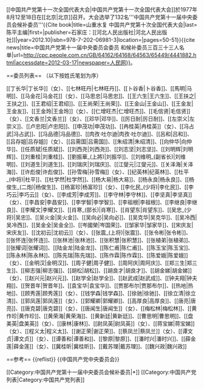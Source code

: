 [[中国共产党第十一次全国代表大会|中国共产党第十一次全国代表大会]]於1977年8月12至18日在[[北京|北京]]召开。大会选举了132名'''中国共产党第十一届中央委员会候补委员'''<ref>{{Cite book|title=山重水复 中国共产党第十次全国代表大会|last=陈平主编|first=|publisher=石家庄：[[河北人民出版社|河北人民出版社]]|year=2012.10|isbn=978-7-202-06981-3|location=|pages=50-51}}</ref><ref>{{cite news|title=中国共产党第十一届中央委员会委员 和候补委员三百三十三人名单|url=http://cpc.people.com.cn/GB/64162/64168/64563/65449/4441882.html|accessdate=2012-03-17|newspaper=人民网}}</ref>。

==委员列表==
（以下按姓氏笔划为序）

[[丁长华|丁长华]]（女）、[[七林旺丹|七林旺丹]]、[[卜谷香|卜谷香]]、[[馬明|马明]]、[[马金花|马金花]]（女）、[[马思忠|马思忠]]、[[王六生|王六生]]、[[王扶之|王扶之]]、[[王君绍|王君绍]]、[[王尚荣|王尚荣]]、[[王金山|王金山]]、[[王金友|王金友]]、[[王金玲|王金玲]]（女）、[[仁增旺杰|仁增旺杰]]、[[毛信贤|毛信贤]]（女）、[[文香兰|文香兰]]（女）、[[邓华|邓华]]、[[厉日耐|厉日耐]]、[[左崇义|左崇义]]、[[卢忠阳|卢忠阳]]、[[申茂功|申茂功]]、[[冉桂英|冉桂英]]（女）、[[冯占武|冯占武]]、[[冯品德|冯品德]]、[[肉孜·吐尔迪|肉孜·吐尔迪]]、[[呂和|吕和]]、[[吕存姐|吕存姐]]（女）、[[吕需国|吕需国]]、[[朱绍清|朱绍清]]、[[向仲华|向仲华]]、[[任质斌|任质斌]]、[[刘西尧|刘西尧]]、[[刘志坚|刘志坚]]、[[刘明辉|刘明辉]]、[[刘重桂|刘重桂]]、[[劉振華_(上將)|刘振华]]、[[刘维明_(副省长)|刘维明]]、[[刘道生|刘道生]]、[[刘瑞庆|刘瑞庆]]、[[江燮元|江燮元]]、[[关泽海|关泽海]]、[[许彪俊|许彪俊]]、[[孙雪梅|孙雪梅]]（女）、[[纪英林|纪英林]]、[[杜平_(中将)|杜平]]、[[杜学然|杜学然]]、[[杨大易|杨大易]]、[[杨永良|杨永良]]、[[杨俊生_(二炮)|杨俊生]]、[[杨富珍|杨富珍]]（女）、[[李化民_(少将)|李化民]]、[[李巧云|李巧云]]（女）、[[李成芳|李成芳]]、[[李守林|李守林]]、[[李坚真|李坚真]]（女）、[[李昌安|李昌安]]、[[李学智|李学智]]、[[李祖根|李祖根]]、[[李继良|李继良]]、[[李耀文|李耀文]]、[[肖寒_(部长)|肖寒]]、[[肖望东|肖望东]]、[[吴忠_(少将)|吴忠]]、[[吴火金|吴火金]]、[[吴向必|吴向必]]、[[吴克华|吴克华]]、[[吴冷西|吴冷西]]、[[吴金全|吴金全]]、[[岑國榮|岑国荣]]、[[邹家华|邹家华]]、[[宋庆友|宋庆友]]、[[沈初云|沈初云]]（女）、[[张震_(上将)|张震]]、[[张令彬|张令彬]]、[[张怀连|张怀连]]、[[张林池|张林池]]、[[张积慧|张积慧]]、[[张植弟|张植弟]]、[[张耀词|张耀词]]、[[陆金龙|陆金龙]]、[[陈仁甫|陈仁甫]]、[[陈玉宝|陈玉宝]]、[[陈永林|陈永林]]、[[陈先瑞|陈先瑞]]、[[陈作霖|陈作霖]]、[[陈爱娥|陈爱娥]]（女）、[[金明汉|金明汉]]、[[周子健|周子健]]、[[周阿庆|周阿庆]]、[[郑三生|郑三生]]、[[柳志强|柳志强]]、[[胡松|胡松]]、[[胡良才|胡良才]]、[[胡金娣|胡金娣]]（女）、[[赵兴元|赵兴元]]、[[赵学全|赵学全]]、[[赵武成|赵武成]]、[[钟夫翔|钟夫翔]]、[[贺晋年|贺晋年]]、[[袁宝华|袁宝华]]、[[贾那布尔|贾那布尔]]、[[热地|热地]]、[[顾秀莲|顾秀莲]]（女）、[[钱学森|钱学森]]、[[徐驰|徐驰]]、[[徐立清|徐立清]]、[[郭凤莲|郭凤莲]]（女）、[[郭耀卿|郭耀卿]]、[[高厚良|高厚良]]、[[唐亮|唐亮]]、[[唐克碧|唐克碧]]（女）、[[唐闻生|唐闻生]]（女）、[[梅松林|梅松林]]、[[黄作珍|黄作珍]]、[[黄荣海|黄荣海]]、[[黄新廷|黄新廷]]、[[曹思明|曹思明]]、[[盘美英|盘美英]]（女）、[[康林|康林]]、[[尉凤英|尉凤英]]（女）、[[蒋宝娣|蒋宝娣]]（女）、[[程义太|程义太]]、[[谢正荣|谢正荣]]、[[蔡凤兰|蔡凤兰]]（女）、[[谭文贞|谭文贞]]（女）、[[谭善和|谭善和]]、[[黎原|黎原]]、[[潘时兴|潘时兴]]、[[薛金莲|薛金莲]]（女）、[[冀桂昕|冀桂昕]]、[[戴苏理|戴苏理]]、[[魏兴政|魏兴政]]

==参考==
{{reflist}}
{{中国共产党中央委员会}}

[[Category:中国共产党第十一届中央委员会候补委员|*]]
[[Category:中国共产党列表|Category:中国共产党列表]]
